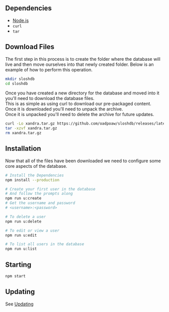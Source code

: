 ## Dependencies
- [Node.js](https://nodejs.org/)
- `curl`
- `tar`

## Download Files
The first step in this process is to create the folder where the database will live and then move ourselves into that newly created folder. Below is an example of how to perform this operation.
```sh
mkdir sloshdb
cd sloshdb
```
Once you have created a new directory for the database and moved into it you'll need to download the database files. <br />
This is as simple as using curl to download our pre-packaged content. <br />
Once it is downloaded you'll need to unpack the archive. <br />
Once it is unpacked you'll need to delete the archive for future updates.
```sh
curl -Lo xandra.tar.gz https://github.com/oadpoaw/sloshdb/releases/latest/download/xandra.tar.gz
tar -xzvf xandra.tar.gz
rm xandra.tar.gz
```

## Installation
Now that all of the files have been downloaded we need to configure some core aspects of the database.

```sh
# Install the Dependencies
npm install --production

# Create your first user in the database
# And follow the prompts along
npm run u:create
# Get the username and password
# <username>:<password>

# To delete a user
npm run u:delete

# To edit or view a user
npm run u:edit

# To list all users in the database
npm run u:list
```

## Starting
```sh
npm start
```

## Updating

See [Updating](Updating.md)